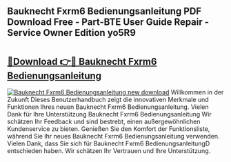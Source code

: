 ## Bauknecht Fxrm6 Bedienungsanleitung PDF Download Free - Part-BTE User Guide Repair - Service Owner Edition yo5R9

# <h2><a href="http://df5a0d.blite.top/?on=Bauknecht+Fxrm6+Bedienungsanleitung">🔗Download 👉🔴 Bauknecht Fxrm6 Bedienungsanleitung</a></h2>

[![Bauknecht Fxrm6 Bedienungsanleitung new download](https://i.imgur.com/lujVjoI.png)](http://df5a0d.blite.top/?on=Bauknecht+Fxrm6+Bedienungsanleitung)
Willkommen in der Zukunft Dieses Benutzerhandbuch zeigt die innovativen Merkmale und Funktionen Ihres neuen Bauknecht Fxrm6 Bedienungsanleitung. Vielen Dank für Ihre Unterstützung Bauknecht Fxrm6 Bedienungsanleitung Wir schätzen Ihr Feedback und sind bestrebt, einen außergewöhnlichen Kundenservice zu bieten. Genießen Sie den Komfort der Funktionsliste, während Sie Ihr neues Bauknecht Fxrm6 Bedienungsanleitung verwenden. Vielen Dank, dass Sie sich für Bauknecht Fxrm6 BedienungsanleitungD entschieden haben. Wir schätzen Ihr Vertrauen und Ihre Unterstützung.

